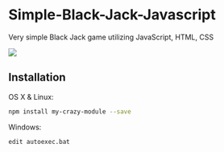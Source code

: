 # Simple-Black-Jack-Javascript
Very simple Black Jack game utilizing JavaScript, HTML, CSS 


![](header.png)

## Installation

OS X & Linux:

```sh
npm install my-crazy-module --save
```

Windows:

```sh
edit autoexec.bat
```

